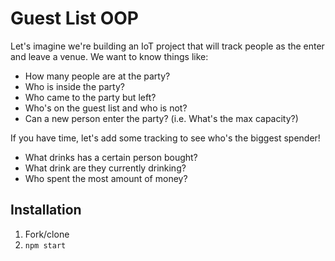 # Guest List OOP

Let's imagine we're building an IoT project that will track people as the enter and leave a venue. We want to know things like:

- How many people are at the party?
- Who is inside the party?
- Who came to the party but left?
- Who's on the guest list and who is not?
- Can a new person enter the party? (i.e. What's the max capacity?)

If you have time, let's add some tracking to see who's the biggest spender!

- What drinks has a certain person bought?
- What drink are they currently drinking?
- Who spent the most amount of money?

## Installation

1. Fork/clone
1. `npm start`
